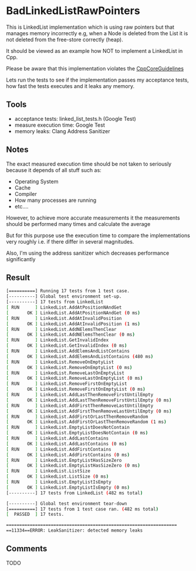 # BadLinkedListRawPointers
This is LinkedList implementation which is using raw pointers but that manages
memory incorrectly e.g, when a Node is deleted from the List it is not deleted
from the free-store correctly (heap). <br/>

It should be viewed as an example how NOT to implement a LinkedList in Cpp. <br/>

Please be aware that this implementation violates the [CppCoreGuidelines](https://github.com/isocpp/CppCoreGuidelines/blob/master/CppCoreGuidelines.md#Rr-raii) <br/>

Lets run the tests to see if the implementation passes my acceptance tests,
how fast the tests executes and it leaks any memory.

## Tools
* acceptance tests:         linked_list_tests.h (Google Test)
* measure execution time:   Google Test
* memory leaks:             Clang Address Sanitizer


## Notes
The exact measured execution time should be not taken to seriously because
it depends of all stuff such as:
  * Operating System
  * Cache
  * Compiler
  * How many processes are running
  * etc....

However, to achieve more accurate measurements it the measurements should be
performed many times and calculate the average

But for this purpose use the execution time to compare the implementations
very roughly i.e. if there differ in several magnitudes.

Also, I'm using the address sanitizer which decreases performance significantly

## Result
```bash
[==========] Running 17 tests from 1 test case.
[----------] Global test environment set-up.
[----------] 17 tests from LinkedList
[ RUN      ] LinkedList.AddAtPositionNAndGet
[       OK ] LinkedList.AddAtPositionNAndGet (0 ms)
[ RUN      ] LinkedList.AddAtInvalidPosition
[       OK ] LinkedList.AddAtInvalidPosition (1 ms)
[ RUN      ] LinkedList.AddNElemsThenClear
[       OK ] LinkedList.AddNElemsThenClear (0 ms)
[ RUN      ] LinkedList.GetInvalidIndex
[       OK ] LinkedList.GetInvalidIndex (0 ms)
[ RUN      ] LinkedList.AddElemsAndListContains
[       OK ] LinkedList.AddElemsAndListContains (480 ms)
[ RUN      ] LinkedList.RemoveOnEmptyList
[       OK ] LinkedList.RemoveOnEmptyList (0 ms)
[ RUN      ] LinkedList.RemoveLastOnEmptyList
[       OK ] LinkedList.RemoveLastOnEmptyList (0 ms)
[ RUN      ] LinkedList.RemoveFirstOnEmptyList
[       OK ] LinkedList.RemoveFirstOnEmptyList (0 ms)
[ RUN      ] LinkedList.AddLastThenRemoveFirstUntilEmpty
[       OK ] LinkedList.AddLastThenRemoveFirstUntilEmpty (0 ms)
[ RUN      ] LinkedList.AddFirstThenRemoveLastUntilEmpty
[       OK ] LinkedList.AddFirstThenRemoveLastUntilEmpty (0 ms)
[ RUN      ] LinkedList.AddFirstOrLastThenRemoveRandom
[       OK ] LinkedList.AddFirstOrLastThenRemoveRandom (1 ms)
[ RUN      ] LinkedList.EmptyListDoesNotContain
[       OK ] LinkedList.EmptyListDoesNotContain (0 ms)
[ RUN      ] LinkedList.AddLastContains
[       OK ] LinkedList.AddLastContains (0 ms)
[ RUN      ] LinkedList.AddFirstContains
[       OK ] LinkedList.AddFirstContains (0 ms)
[ RUN      ] LinkedList.EmptyListHasSizeZero
[       OK ] LinkedList.EmptyListHasSizeZero (0 ms)
[ RUN      ] LinkedList.ListSize
[       OK ] LinkedList.ListSize (0 ms)
[ RUN      ] LinkedList.EmptyListIsEmpty
[       OK ] LinkedList.EmptyListIsEmpty (0 ms)
[----------] 17 tests from LinkedList (482 ms total)

[----------] Global test environment tear-down
[==========] 17 tests from 1 test case ran. (482 ms total)
[  PASSED  ] 17 tests.

=================================================================
==11334==ERROR: LeakSanitizer: detected memory leaks
```

## Comments
TODO
